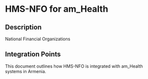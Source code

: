 # HMS-NFO for am_Health

## Description

National Financial Organizations

## Integration Points

This document outlines how HMS-NFO is integrated with am_Health systems in Armenia.

